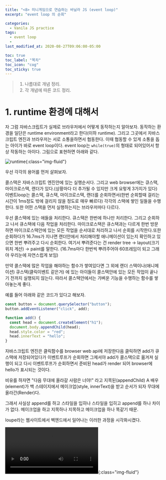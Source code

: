 ```yaml
---
title: "<8> 미니게임으로 연습하는 바닐라 JS (event loop)"
excerpt: "event loop 의 순회"

categories:
  - Vanila JS practice
tags:
  - event loop
  -
last_modified_at: 2020-08-27T09:06:00-05:00

toc: true
toc_label: "목차"
toc_icon: "cog"
toc_sticky: true
---
```


> 1. 나름대로 개념 정리.
> 2. 각 개념에 따른 코드 정리.

# 1. runtime 환경에 대해서

자 그럼 자바스크립트가 실제로 브라우저에서 어떻게 동작하는지 알아보자. 동작하는 환경을 일단은 runtime environment라고 한다(이하 runtime). 그리고 그곳에서 자바스크립트 엔진과 브라우저는 서로 소통을하면서 협동한다. 이때 협동할 수 있게 소통을 돕는 아이가 바로 event loop이다. event loop는 `while(true)`의 형태로 되어있어서 항상 작동하는 아이다. 그림으로 표현하면 아래와 같다.

![runtime](https://yeonghunko.github.io/assets/img/vanila_practice/runtime.png){:class="img-fluid"}

우선 각각의 용어를 먼저 살펴보자.

콜스택은 자바스크립트 엔진안에 있는 실행순서다. 그리고 web browser에는 큐스택, 마이크로스택, 랜더가 있다.(상황마다 더 추가될 수 있지만 크게 요렇게 3가지가 있다)
이벤트loop는 콜스택, 큐스택, 마이크로스택, 랜더를 순회하면서(한번 순회할때 걸리는 시간이 1ms정도 밖에 걸리지 않을 정도로 매우 빠르다) 각각의 스택에 쌓인 일들을 수행한다. 또한 어떤 스택을 먼저 실행하는지는 브라우저마다 다르다.

우선 콜스택에 있는 애들을 처리한다. 큐스택은 한번에 하나만 처리한다. 그리고 순회하고 나서 큐스택에 다음 작업을 처리한다. 마이크로스택은 큐스택과는 다르게 한번 방문하면 마이크로스택안에 있는 모든 작업을 순서대로 처리하고 나서 순회를 시작한다.또한순회하다가 16.7ms가 지나면 랜더안에서 처리해야할 애니메이션이 있는지 확인하고 있으면 한번 뿌려주고 다시 순회한다. 여기서 뿌려준다는 건 render tree -> layout(크기 위치 계산) -> paint를 말한다. (16.7ms마다 한번씩 뿌려주어야 60프레임이 되고 그래야 우리눈에 자연스럽게 보임)

만약 콜스택에 많은 작업을 해야하는 함수가 쌓여있다면 그 외에 랜더 스택이나(애니메이션) 큐스택(클릭이벤트 같은거) 에 있는 아이들이 콜스택안에 있는 모든 작업이 끝나기 전까지 실행되지 않는다. 따라서 콜스택안에서는 가벼운 기능을 수행하는 함수를 쌓아놓는게 좋다.

예를 들어 아래와 같은 코드가 있다고 해보자.

```javascript
const button = document.querySelector("button");
button.addEventListener("click", add);

function add() {
  const head = document.createElement("h1");
  document.body.appendChild(head);
  head.style.color = "red";
  head.innerText = "hello";
}
```

자바스크립트 엔진은 클릭함수를 browser web api에 저장한다음 클릭하면 add가 큐스택에 저장되어있다가 이벤트루프가 순회하면 그제서야 add가 콜스택으로 옮겨져 실행이 되고 다시 이벤트루프가 순회하면서 준비된 head가 render 되어 browser에 hello가 표시되는 것이다.

비유를 하자면 "다음 무대에 올라갈 사람은 너야!" 라고 지목된(appendChild) A 배우(element)가 백 스테이지에서 메이크업(style, innerText)을 받고 순서가 되자 무대에 올라간(Render)다.

그래서 사실상 append를 하고 스타일을 입히나 스타일을 입히고 append를 하나 차이가 없다. 메이크업을 하고 지목하나 지목하고 메이크업을 하나 똑같기 때문.

loupe라는 웹사이트에서 벡엔드에서 일어나는 이러한 과정을 시각화시켰다.

![loupe](https://yeonghunko.github.io/assets/img/vanila_practice/loupe.mp4){:class="img-fluid"}
